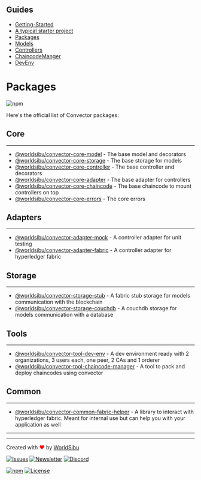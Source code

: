 ## Guides

- [Getting-Started](https://github.com/worldsibu/convector/blob/develop/tutorials/getting-started.md)
- [A typical starter project](https://github.com/worldsibu/convector/blob/develop/tutorials/starter-project.md)
- [Packages](https://github.com/worldsibu/convector/blob/develop/tutorials/packages.md)
- [Models](https://github.com/worldsibu/convector/blob/develop/tutorials/models.md)
- [Controllers](https://github.com/worldsibu/convector/blob/develop/tutorials/controllers.md)
- [ChaincodeManger](https://github.com/worldsibu/convector/blob/develop/tutorials/chaincode-manager.md)
- [DevEnv](https://github.com/worldsibu/convector/blob/develop/tutorials/dev-env.md)

# Packages

![npm](https://img.shields.io/npm/v/@worldsibu/convector-core-chaincode.svg)


Here's the official list of Convector packages:

## Core
---
- [@worldsibu/convector-core-model](https://www.npmjs.com/package/@worldsibu/convector-core-model) - The base model and decorators
- [@worldsibu/convector-core-storage](https://www.npmjs.com/package/@worldsibu/convector-core-storage) - The base storage for models
- [@worldsibu/convector-core-controller](https://www.npmjs.com/package/@worldsibu/convector-core-controller) - The base controller and decorators
- [@worldsibu/convector-core-adapter](https://www.npmjs.com/package/@worldsibu/convector-core-adapter) - The base adapter for controllers
- [@worldsibu/convector-core-chaincode](https://www.npmjs.com/package/@worldsibu/convector-core-chaincode) - The base chaincode to mount controllers on top
- [@worldsibu/convector-core-errors](https://www.npmjs.com/package/@worldsibu/convector-core-errors) - The core errors

## Adapters
---
- [@worldsibu/convector-adapter-mock](https://www.npmjs.com/package/@worldsibu/convector-adapter-mock) - A controller adapter for unit testing
- [@worldsibu/convector-adapter-fabric](https://www.npmjs.com/package/@worldsibu/convector-adapter-fabric) - A controller adapter for hyperledger fabric

## Storage
---
- [@worldsibu/convector-storage-stub](https://www.npmjs.com/package/@worldsibu/convector-storage-stub) - A fabric stub storage for models communication with the blockchain
- [@worldsibu/convector-storage-couchdb](https://www.npmjs.com/package/@worldsibu/convector-storage-couchdb) - A couchdb storage for models communication with a database

## Tools
---
- [@worldsibu/convector-tool-dev-env](https://www.npmjs.com/package/@worldsibu/convector-tool-dev-env) - A dev environment ready with 2 organizations, 3 users each, one peer, 2 CAs and 1 orderer
- [@worldsibu/convector-tool-chaincode-manager](https://www.npmjs.com/package/@worldsibu/convector-tool-chaincode-manager) - A tool to pack and deploy chaincodes using convector

## Common
---
- [@worldsibu/convector-common-fabric-helper](https://www.npmjs.com/package/@worldsibu/convector-common-fabric-helper) - A library to interact with hyperledger fabric. Meant for internal use but can help you with your application as well

----
----

Created with <span style="color: red;">♥</span> by [WorldSibu](http://worldsibu.com/)

[![Issues](https://img.shields.io/github/issues-raw/@worldsibu/convector.svg)](https://github.com/worldsibu/convector/issues)
[![Newsletter](https://img.shields.io/badge/Newsletter--orange.svg)](https://worldsibu.io/subscribe/)
[![Discord](https://img.shields.io/discord/469152206638284800.svg)](https://discord.gg/twRwpWt)

[![npm](https://img.shields.io/npm/v/@worldsibu/convector-core-chaincode.svg)](https://www.npmjs.com/package/@worldsibu/convector-core-chaincode)
[![License](https://img.shields.io/badge/License-Apache%202.0-blue.svg)](https://opensource.org/licenses/Apache-2.0)
